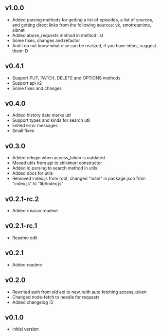 ## v1.0.0
* Added parsing methods for getting a list of episodes, a list of sources, and getting direct links from the following sources: vk, smotretanime, sibnet
* Added abuse_requests method in method list
* Some fixes, changes and refactor
* And I do not know what else can be realized, if you have ideas, suggest them: D

## v0.4.1
* Support PUT, PATCH, DELETE and OPTIONS methods
* Support api v2
* Some fixes and changes

## v0.4.0
* Added history date marks util
* Support types and kinds for search util
* Edited error messages
* Small fixes

## v0.3.0
* Added relogin when access_token is outdated
* Moved utils from api to shikimori constructor
* Added id parsing to search method in utils
* Added docs for utils
* Removed index.js from root, changed "main" in package.json from "index.js" to "lib/index.js"

## v0.2.1-rc.2
* Added russian readme

## v0.2.1-rc.1
* Readme edit

## v0.2.1
* Added readme

## v0.2.0
* Rewrited auth from old api to new, with auto fetching access_token
* Changed node-fetch to needle for requests
* Added changelog :D

## v0.1.0
* Initial version